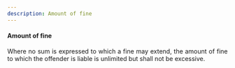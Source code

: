 ```yaml
---
description: Amount of fine
---
```


#### Amount of fine
<div style="text-align: justify">

Where no sum is expressed to which a fine may extend, the amount of fine to which the offender is liable is unlimited but shall not be excessive.

</div>
